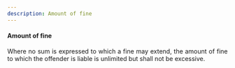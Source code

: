 ```yaml
---
description: Amount of fine
---
```


#### Amount of fine
<div style="text-align: justify">

Where no sum is expressed to which a fine may extend, the amount of fine to which the offender is liable is unlimited but shall not be excessive.

</div>
